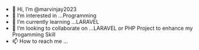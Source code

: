 - 👋 Hi, I’m @marvinjay2023
- 👀 I’m interested in ...Programming
- 🌱 I’m currently learning ...LARAVEL
- 💞️ I’m looking to collaborate on ...LARAVEL or PHP Project to enhance my Progamming Skill
- 📫 How to reach me ...

<!---
marvinjay2023/marvinjay2023 is a ✨ special ✨ repository because its `README.md` (this file) appears on your GitHub profile.
You can click the Preview link to take a look at your changes.
--->
